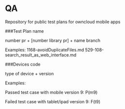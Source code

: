# QA
Repository for public test plans for owncloud mobile apps


###Test Plan name

number pr + [number library pr] + name branch

Examples:   1168-avoidDuplicateFiles.md
			529-108-search_result_as_web_interface.md

###Devices code

type of device + version 

Examples:

Passed test case with mobile version 9:
P(m9)

Failed test case with tablet/ipad version 9:
F(t9)
